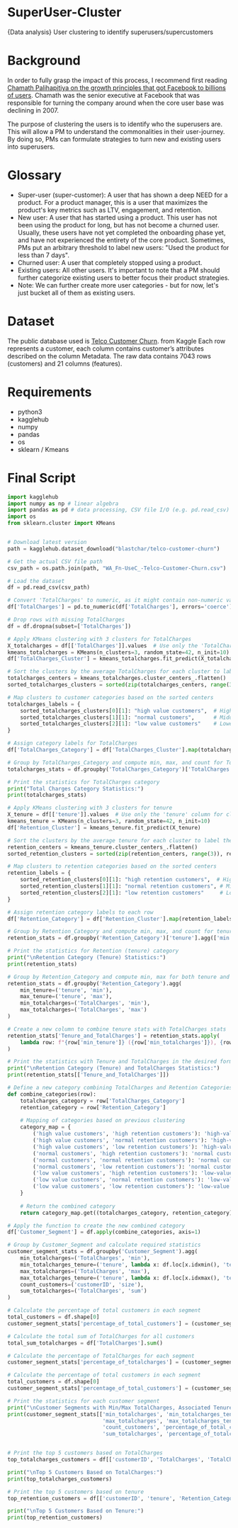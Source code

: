 # SuperUser-Cluster
{Data analysis} User clustering to identify superusers/supercustomers

# Background
In order to fully grasp the impact of this process, I recommend first reading [Chamath Palihapitiya on the growth principles that got Facebook to billions of users](https://www.startuparchive.org/p/chamath-palihapitiya-on-the-growth-principles-that-got-facebook-to-billions-of-users).
Chamath was the senior executive at Facebook that was responsible for turning the company around when the core user base was declining in 2007.

The purpose of clustering the users is to identify who the superusers are. This will allow a PM to understand the commonalities in their user-journey. By doing so, PMs can formulate strategies to turn new and existing users into superusers.

# Glossary
 - Super-user (super-customer): A user that has shown a deep NEED for a product. For a product manager, this is a user that maximizes the product's key metrics such as LTV, engagement, and retention.
 - New user: A user that has started using a product. This user has not been using the product for long, but has not become a churned user. Usually, these users have not yet completed the onboarding phase yet, and have not experienced the entirety of the core product. Sometimes, PMs put an arbitrary threshold to label new users: "Used the product for less than 7 days".
 - Churned user: A user that completely stopped using a product.
 - Existing users: All other users. It's important to note that a PM should further categorize existing users to better focus their product strategies.
 - Note: We can further create more user categories - but for now, let's just bucket all of them as existing users.

# Dataset
The public database used is [Telco Customer Churn](https://www.kaggle.com/datasets/blastchar/telco-customer-churn). from Kaggle
Each row represents a customer, each column contains customer’s attributes described on the column Metadata. The raw data contains 7043 rows (customers) and 21 columns (features).

# Requirements
- python3
- kagglehub
- numpy
- pandas
- os
- sklearn / Kmeans

# Final Script
```python
import kagglehub
import numpy as np # linear algebra
import pandas as pd # data processing, CSV file I/O (e.g. pd.read_csv)
import os
from sklearn.cluster import KMeans


# Download latest version
path = kagglehub.dataset_download("blastchar/telco-customer-churn")

# Get the actual CSV file path
csv_path = os.path.join(path, "WA_Fn-UseC_-Telco-Customer-Churn.csv")

# Load the dataset
df = pd.read_csv(csv_path)

# Convert 'TotalCharges' to numeric, as it might contain non-numeric values
df['TotalCharges'] = pd.to_numeric(df['TotalCharges'], errors='coerce')

# Drop rows with missing TotalCharges
df = df.dropna(subset=['TotalCharges'])

# Apply KMeans clustering with 3 clusters for TotalCharges
X_totalcharges = df[['TotalCharges']].values  # Use only the 'TotalCharges' column for clustering
kmeans_totalcharges = KMeans(n_clusters=3, random_state=42, n_init=10)
df['TotalCharges_Cluster'] = kmeans_totalcharges.fit_predict(X_totalcharges)

# Sort the clusters by the average TotalCharges for each cluster to label them correctly
totalcharges_centers = kmeans_totalcharges.cluster_centers_.flatten()
sorted_totalcharges_clusters = sorted(zip(totalcharges_centers, range(3)), reverse=True)

# Map clusters to customer categories based on the sorted centers
totalcharges_labels = {
    sorted_totalcharges_clusters[0][1]: "high value customers",  # Highest TotalCharges
    sorted_totalcharges_clusters[1][1]: "normal customers",      # Middle TotalCharges
    sorted_totalcharges_clusters[2][1]: "low value customers"    # Lowest TotalCharges
}

# Assign category labels for TotalCharges
df['TotalCharges_Category'] = df['TotalCharges_Cluster'].map(totalcharges_labels)

# Group by TotalCharges_Category and compute min, max, and count for TotalCharges
totalcharges_stats = df.groupby('TotalCharges_Category')['TotalCharges'].agg(['min', 'max', 'count'])

# Print the statistics for TotalCharges category
print("Total Charges Category Statistics:")
print(totalcharges_stats)

# Apply KMeans clustering with 3 clusters for tenure
X_tenure = df[['tenure']].values  # Use only the 'tenure' column for clustering
kmeans_tenure = KMeans(n_clusters=3, random_state=42, n_init=10)
df['Retention_Cluster'] = kmeans_tenure.fit_predict(X_tenure)

# Sort the clusters by the average tenure for each cluster to label them correctly
retention_centers = kmeans_tenure.cluster_centers_.flatten()
sorted_retention_clusters = sorted(zip(retention_centers, range(3)), reverse=True)

# Map clusters to retention categories based on the sorted centers
retention_labels = {
    sorted_retention_clusters[0][1]: "high retention customers",  # Highest tenure
    sorted_retention_clusters[1][1]: "normal retention customers", # Middle tenure
    sorted_retention_clusters[2][1]: "low retention customers"     # Lowest tenure
}

# Assign retention category labels to each row
df['Retention_Category'] = df['Retention_Cluster'].map(retention_labels)

# Group by Retention_Category and compute min, max, and count for tenure
retention_stats = df.groupby('Retention_Category')['tenure'].agg(['min', 'max', 'count'])

# Print the statistics for Retention (tenure) category
print("\nRetention Category (Tenure) Statistics:")
print(retention_stats)

# Group by Retention_Category and compute min, max for both tenure and TotalCharges
retention_stats = df.groupby('Retention_Category').agg(
    min_tenure=('tenure', 'min'),
    max_tenure=('tenure', 'max'),
    min_totalcharges=('TotalCharges', 'min'),
    max_totalcharges=('TotalCharges', 'max')
)

# Create a new column to combine tenure stats with TotalCharges stats
retention_stats['Tenure_and_TotalCharges'] = retention_stats.apply(
    lambda row: f"{row['min_tenure']} ({row['min_totalcharges']}), {row['max_tenure']} ({row['max_totalcharges']})", axis=1
)

# Print the statistics with Tenure and TotalCharges in the desired format
print("\nRetention Category (Tenure) and TotalCharges Statistics:")
print(retention_stats[['Tenure_and_TotalCharges']])

# Define a new category combining TotalCharges and Retention Categories
def combine_categories(row):
    totalcharges_category = row['TotalCharges_Category']
    retention_category = row['Retention_Category']
    
    # Mapping of categories based on previous clustering
    category_map = {
        ('high value customers', 'high retention customers'): 'high-value customer with high tenure',
        ('high value customers', 'normal retention customers'): 'high-value customer with medium tenure',
        ('high value customers', 'low retention customers'): 'high-value customer with low tenure',
        ('normal customers', 'high retention customers'): 'normal customer with high tenure',
        ('normal customers', 'normal retention customers'): 'normal customer with medium tenure',
        ('normal customers', 'low retention customers'): 'normal customer with low tenure',
        ('low value customers', 'high retention customers'): 'low-value customer with high tenure',
        ('low value customers', 'normal retention customers'): 'low-value customer with medium tenure',
        ('low value customers', 'low retention customers'): 'low-value customer with low tenure'
    }
    
    # Return the combined category
    return category_map.get((totalcharges_category, retention_category), 'Unknown Category')

# Apply the function to create the new combined category
df['Customer_Segment'] = df.apply(combine_categories, axis=1)

# Group by Customer_Segment and calculate required statistics
customer_segment_stats = df.groupby('Customer_Segment').agg(
    min_totalcharges=('TotalCharges', 'min'),
    min_totalcharges_tenure=('tenure', lambda x: df.loc[x.idxmin(), 'tenure']),
    max_totalcharges=('TotalCharges', 'max'),
    max_totalcharges_tenure=('tenure', lambda x: df.loc[x.idxmax(), 'tenure']),
    count_customers=('customerID', 'size'),
    sum_totalcharges=('TotalCharges', 'sum')
)

# Calculate the percentage of total customers in each segment
total_customers = df.shape[0]
customer_segment_stats['percentage_of_total_customers'] = (customer_segment_stats['count_customers'] / total_customers) * 100

# Calculate the total sum of TotalCharges for all customers
total_sum_totalcharges = df['TotalCharges'].sum()

# Calculate the percentage of TotalCharges for each segment
customer_segment_stats['percentage_of_totalcharges'] = (customer_segment_stats['sum_totalcharges'] / total_sum_totalcharges) * 100

# Calculate the percentage of total customers in each segment
total_customers = df.shape[0]
customer_segment_stats['percentage_of_total_customers'] = (customer_segment_stats['count_customers'] / total_customers) * 100

# Print the statistics for each customer segment
print("\nCustomer Segments with Min/Max TotalCharges, Associated Tenure, Sum of TotalCharges, and Percentages:")
print(customer_segment_stats[['min_totalcharges', 'min_totalcharges_tenure', 
                              'max_totalcharges', 'max_totalcharges_tenure', 
                              'count_customers', 'percentage_of_total_customers',
                              'sum_totalcharges', 'percentage_of_totalcharges']])


# Print the top 5 customers based on TotalCharges
top_totalcharges_customers = df[['customerID', 'TotalCharges', 'TotalCharges_Category']].sort_values(by='TotalCharges', ascending=False).head(5)

print("\nTop 5 Customers Based on TotalCharges:")
print(top_totalcharges_customers)

# Print the top 5 customers based on tenure
top_retention_customers = df[['customerID', 'tenure', 'Retention_Category']].sort_values(by='tenure', ascending=False).head(5)

print("\nTop 5 Customers Based on Tenure:")
print(top_retention_customers)
```
